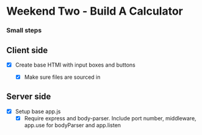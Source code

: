 # Weekend Two - Build A Calculator

### Small steps

## Client side
- [x] Create base HTMl with input boxes and buttons
  - [x] Make sure files are sourced in



## Server side
- [x] Setup base app.js
  - [x] Require express and body-parser. Include port number, middleware, app.use for bodyParser and app.listen
